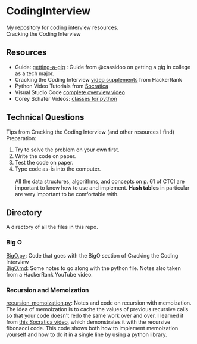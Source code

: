 # CodingInterview
My repository for coding interview resources. <br>
Cracking the Coding Interview <br>

## Resources
- Guide: [getting-a-gig](https://github.com/cassidoo/getting-a-gig) : 
Guide from @cassidoo on getting a gig in college as a tech major.
- Cracking the Coding Interview [video supplements](https://www.youtube.com/playlist?list=PLX6IKgS15Ue02WDPRCmYKuZicQHit9kFt) from HackerRank
- Python Video Tutorials from [Socratica](https://www.youtube.com/playlist?list=PLi01XoE8jYohWFPpC17Z-wWhPOSuh8Er-)
- Visual Studio Code [complete overview video](https://www.youtube.com/watch?v=-nh9rCzPJ20)
- Corey Schafer Videos: [classes for python](https://www.youtube.com/channel/UCCezIgC97PvUuR4_gbFUs5g)

## Technical Questions
Tips from Cracking the Coding Interview (and other resources I find) <br>
Preparation: <br>
1. Try to solve the problem on your own first.
2. Write the code on paper.
3. Test the code on paper.
4. Type code as-is into the computer. <br>
<br> All the data structures, algorithms, and concepts on p. 61 of CTCI are important to know how to use and implement. **Hash tables** in particular are very important to be comfortable with.

## Directory
A directory of all the files in this repo. 

### Big O
[BigO.py](BigO.py): Code that goes with the BigO section of Cracking the Coding Interview <br>
[BigO.md](BigO.md): Some notes to go along with the python file. Notes also taken from a HackerRank YouTube video.

### Recursion and Memoization
[recursion_memoization.py](recursion_memoization.py): Notes and code on recursion with memoization. The idea of memoization is to cache the values of previous recursive calls so that your code doesn't redo the same work over and over. I learned it from [this Socratica video](https://www.youtube.com/watch?v=Qk0zUZW-U_M), which demonstrates it with the recursive fibonacci code. This code shows both how to implement memoization yourself and how to do it in a single line by using a python library.
